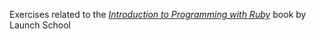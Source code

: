 Exercises related to the [_Introduction to Programming with Ruby_](https://launchschool.com/books/ruby/read/introduction) book by Launch School